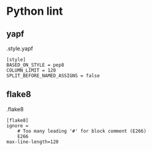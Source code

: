 # Python lint
## yapf
.style.yapf
```
[style]
BASED_ON_STYLE = pep8
COLUMN_LIMIT = 120
SPLIT_BEFORE_NAMED_ASSIGNS = false
```
## flake8
.flake8
```
[flake8]
ignore =
    # Too many leading '#' for block comment (E266)
    E266
max-line-length=120
```
